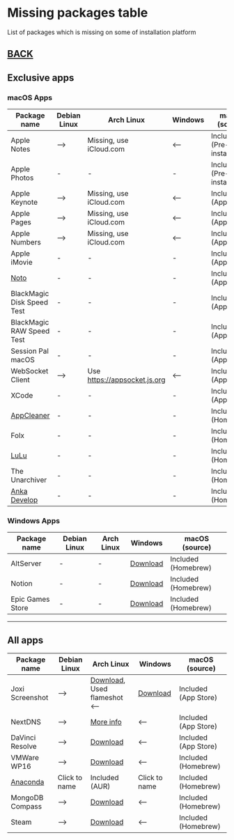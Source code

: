 # Missing packages table

List of packages which is missing on some of installation platform

## [BACK](../MISSING.md)

## Exclusive apps

### macOS Apps

| Package name                                     | Debian Linux | Arch Linux                     | Windows | macOS (source)           |
| ------------------------------------------------ | ------------ | ------------------------------ | ------- | ------------------------ |
| Apple Notes                                      | -->          | Missing, use iCloud.com        | <--     | Included (Pre-installed) |
| Apple Photos                                     | -            | -                              | -       | Included (Pre-installed) |
| Apple Keynote                                    | -->          | Missing, use iCloud.com        | <--     | Included (App Store)     |
| Apple Pages                                      | -->          | Missing, use iCloud.com        | <--     | Included (App Store)     |
| Apple Numbers                                    | -->          | Missing, use iCloud.com        | <--     | Included (App Store)     |
| Apple iMovie                                     | -            | -                              | -       | Included (App Store)     |
| [Noto](https://noto.ink/)                        | -            | -                              | -       | Included (App Store)     |
| BlackMagic Disk Speed Test                       | -            | -                              | -       | Included (App Store)     |
| BlackMagic RAW Speed Test                        | -            | -                              | -       | Included (App Store)     |
| Session Pal macOS                                | -            | -                              | -       | Included (App Store)     |
| WebSocket Client                                 | -->          | Use <https://appsocket.js.org> | <--     | Included (App Store)     |
| XCode                                            | -            | -                              | -       | Included (App Store)     |
| [AppCleaner](http://freemacsoft.net)             | -            | -                              | -       | Included (Homebrew)      |
| Folx                                             | -            | -                              | -       | Included (Homebrew)      |
| [LuLu](https://github.com/objective-see/LuLu)    | -            | -                              | -       | Included (Homebrew)      |
| The Unarchiver                                   | -            | -                              | -       | Included (Homebrew)      |
| [Anka Develop](https://veertu.com/anka-develop/) | -            | -                              | -       | Included (Homebrew)      |

### Windows Apps

| Package name     | Debian Linux | Arch Linux | Windows                                                 | macOS (source)      |
| ---------------- | ------------ | ---------- | ------------------------------------------------------- | ------------------- |
| AltServer        | -            | -          | [Download](https://altstore.io/)                        | Included (Homebrew) |
| Notion           | -            | -          | [Download](https://www.notion.so/desktop)               | Included (Homebrew) |
| Epic Games Store | -            | -          | [Download](https://www.epicgames.com/store/ru/download) | Included (Homebrew) |

---

## All apps

| Package name                                                   | Debian Linux  | Arch Linux                                                                                                            | Windows                              | macOS (source)       |
| -------------------------------------------------------------- | ------------- | --------------------------------------------------------------------------------------------------------------------- | ------------------------------------ | -------------------- |
| Joxi Screenshot                                                | -->           | [Download](http://joxi.ru/download/), Used flameshot <--                                                              | [Download](http://joxi.ru/download/) | Included (App Store) |
| NextDNS                                                        | -->           | [More info](https://github.com/nextdns/nextdns/wiki)                                                                  | <--                                  | Included (App Store) |
| DaVinci Resolve                                                | -->           | [Download](https://www.blackmagicdesign.com/ru/products/davinciresolve/)                                              | <--                                  | Included (App Store) |
| VMWare WP16                                                    | -->           | [Download](https://my.vmware.com/en/web/vmware/downloads/details?downloadGroup=PLAYER-1610&productId=1039&rPId=55792) | <--                                  | Included (Homebrew)  |
| [Anaconda](https://www.anaconda.com/products/individual#linux) | Click to name | Included (AUR)                                                                                                        | Click to name                        | Included (Homebrew)  |
| MongoDB Compass                                                | -->           | [Download](https://www.mongodb.com/try/download/compass)                                                              | <--                                  | Included (Homebrew)  |
| Steam                                                          | -->           | [Download](https://store.steampowered.com/about/Steam)                                                                | <--                                  | Included (Homebrew)  |

